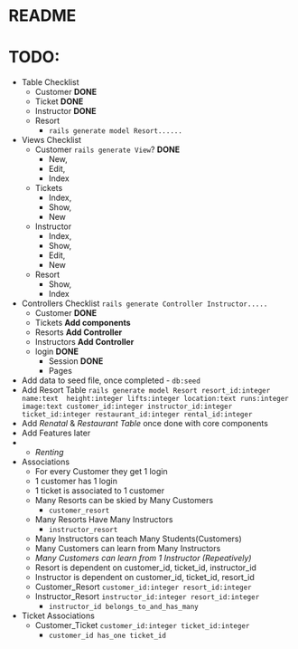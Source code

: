 # README

# TODO:
* Table Checklist
  * Customer **DONE**
  * Ticket **DONE**
  * Instructor **DONE**
  * Resort
    * `rails generate model Resort......`
* Views Checklist
  * Customer `rails generate View`? **DONE**
    - New,
    - Edit,
    - Index
  * Tickets
    - Index,
    - Show,
    - New
  * Instructor
    - Index,
    - Show,
    - Edit,
    - New
  * Resort
    - Show,
    - Index
* Controllers Checklist `rails generate Controller Instructor.....`
    * Customer **DONE**
    * Tickets **Add components**
    * Resorts **Add Controller**
    * Instructors **Add Controller**
    * login **DONE**
      * Session **DONE**
      * Pages
* Add data to seed file, once completed - `db:seed`
* Add Resort Table `rails generate model Resort resort_id:integer name:text  height:integer lifts:integer location:text runs:integer image:text customer_id:integer instructor_id:integer ticket_id:integer restaurant_id:integer rental_id:integer`
* Add *Renatal* & *Restaurant Table* once done with core components
* Add Features later
*
    * *Renting*
* Associations
  * For every Customer they get 1 login
  * 1 customer has 1 login
  * 1 ticket is associated to 1 customer
  * Many Resorts can be skied by Many Customers
    *  `customer_resort`
  * Many Resorts Have Many Instructors
    * `instructor_resort`
  * Many Instructors can teach Many Students(Customers)
  * Many Customers can learn from Many Instructors
  * *Many Customers can learn from 1 Instructor (Repeatively)*
  * Resort is dependent on customer_id, ticket_id, instructor_id
  * Instructor is dependent on customer_id, ticket_id, resort_id
  * Customer_Resort  `customer_id:integer resort_id:integer`
  * Instructor_Resort `instructor_id:integer resort_id:integer`
      * `instructor_id belongs_to_and_has_many`
* Ticket Associations
  * Customer_Ticket `customer_id:integer ticket_id:integer`
    * `customer_id has_one ticket_id`
